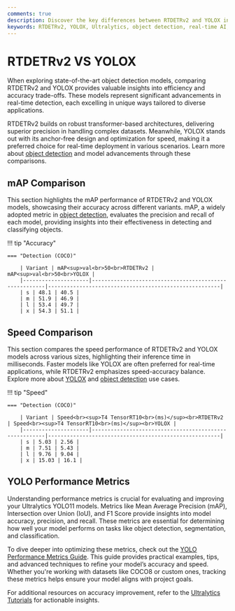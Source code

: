 ```yaml
---
comments: true
description: Discover the key differences between RTDETRv2 and YOLOX in this comprehensive comparison. Explore how these cutting-edge models stack up in terms of real-time performance, accuracy, and efficiency for object detection tasks. Ideal for professionals in computer vision, real-time AI, and edge AI applications.
keywords: RTDETRv2, YOLOX, Ultralytics, object detection, real-time AI, edge AI, computer vision, model comparison
---
```


# RTDETRv2 VS YOLOX

When exploring state-of-the-art object detection models, comparing RTDETRv2 and YOLOX provides valuable insights into efficiency and accuracy trade-offs. These models represent significant advancements in real-time detection, each excelling in unique ways tailored to diverse applications.

RTDETRv2 builds on robust transformer-based architectures, delivering superior precision in handling complex datasets. Meanwhile, YOLOX stands out with its anchor-free design and optimization for speed, making it a preferred choice for real-time deployment in various scenarios. Learn more about [object detection](https://www.ultralytics.com/glossary/object-detection) and model advancements through these comparisons.

## mAP Comparison

This section highlights the mAP performance of RTDETRv2 and YOLOX models, showcasing their accuracy across different variants. mAP, a widely adopted metric in [object detection](https://www.ultralytics.com/glossary/object-detection), evaluates the precision and recall of each model, providing insights into their effectiveness in detecting and classifying objects.

!!! tip "Accuracy"

    === "Detection (COCO)"

    	| Variant | mAP<sup>val<br>50<br>RTDETRv2 | mAP<sup>val<br>50<br>YOLOX |
    	|---------------------|-------------------------------------------------------|-------------------------------------------------------|
    	| s | 48.1 | 40.5 |
    	| m | 51.9 | 46.9 |
    	| l | 53.4 | 49.7 |
    	| x | 54.3 | 51.1 |

## Speed Comparison

This section compares the speed performance of RTDETRv2 and YOLOX models across various sizes, highlighting their inference time in milliseconds. Faster models like YOLOX are often preferred for real-time applications, while RTDETRv2 emphasizes speed-accuracy balance. Explore more about [YOLOX](https://github.com/Megvii-BaseDetection/YOLOX) and [object detection](https://www.ultralytics.com/glossary/object-detection) use cases.

!!! tip "Speed"

    === "Detection (COCO)"

    	| Variant | Speed<br><sup>T4 TensorRT10<br>(ms)</sup><br>RTDETRv2 | Speed<br><sup>T4 TensorRT10<br>(ms)</sup><br>YOLOX |
    	|---------------------|-------------------------------------------------------|-------------------------------------------------------|
    	| s | 5.03 | 2.56 |
    	| m | 7.51 | 5.43 |
    	| l | 9.76 | 9.04 |
    	| x | 15.03 | 16.1 |

## YOLO Performance Metrics

Understanding performance metrics is crucial for evaluating and improving your Ultralytics YOLO11 models. Metrics like Mean Average Precision (mAP), Intersection over Union (IoU), and F1 Score provide insights into model accuracy, precision, and recall. These metrics are essential for determining how well your model performs on tasks like object detection, segmentation, and classification.

To dive deeper into optimizing these metrics, check out the [YOLO Performance Metrics Guide](https://docs.ultralytics.com/guides/yolo-performance-metrics/). This guide provides practical examples, tips, and advanced techniques to refine your model’s accuracy and speed. Whether you're working with datasets like COCO8 or custom ones, tracking these metrics helps ensure your model aligns with project goals.

For additional resources on accuracy improvement, refer to the [Ultralytics Tutorials](https://docs.ultralytics.com/guides/) for actionable insights.
